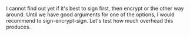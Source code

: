 I cannot find out yet if it's best to sign first, then encrypt or the other way around. Until we have good arguments for one of the options, I would recommend to sign-encrypt-sign. Let's test how much overhead this produces.
